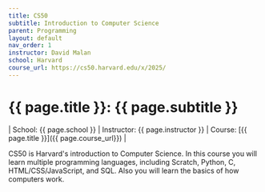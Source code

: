 ```yaml
---
title: CS50
subtitle: Introduction to Computer Science
parent: Programming
layout: default
nav_order: 1
instructor: David Malan
school: Harvard
course_url: https://cs50.harvard.edu/x/2025/
---
```


# {{ page.title }}: {{ page.subtitle }}

| School: {{ page.school }} | Instructor: {{ page.instructor }} | Course: [{{ page.title }}]({{ page.course_url}}) | 

CS50 is Harvard's introduction to Computer Science. In this course you will learn multiple programming languages, including Scratch, Python, C, HTML/CSS/JavaScript, and SQL. Also you will learn the basics of how computers work.